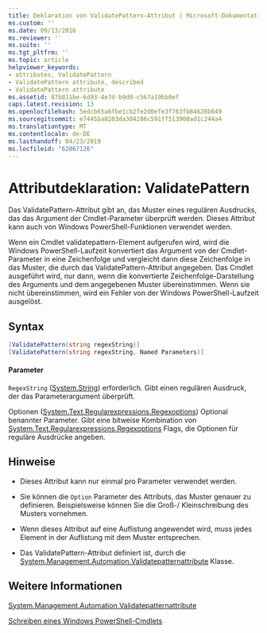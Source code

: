 ```yaml
---
title: Deklaration von ValidatePattern-Attribut | Microsoft-Dokumentation
ms.custom: ''
ms.date: 09/13/2016
ms.reviewer: ''
ms.suite: ''
ms.tgt_pltfrm: ''
ms.topic: article
helpviewer_keywords:
- attributes, ValidatePattern
- ValidatePattern attribute, described
- ValidatePattern attribute
ms.assetid: 87b811be-6d93-4e7d-b9d0-c567a19bb0ef
caps.latest.revision: 13
ms.openlocfilehash: 5edcb65a6fbe1cb2fe2d0efe3f763fb84628b049
ms.sourcegitcommit: e7445ba8203da304286c591ff513900ad1c244a4
ms.translationtype: MT
ms.contentlocale: de-DE
ms.lasthandoff: 04/23/2019
ms.locfileid: "62067126"
---
```

# <a name="validatepattern-attribute-declaration"></a>Attributdeklaration: ValidatePattern

Das ValidatePattern-Attribut gibt an, das Muster eines regulären Ausdrucks, das das Argument der Cmdlet-Parameter überprüft werden. Dieses Attribut kann auch von Windows PowerShell-Funktionen verwendet werden.

Wenn ein Cmdlet validatepattern-Element aufgerufen wird, wird die Windows PowerShell-Laufzeit konvertiert das Argument von der Cmdlet-Parameter in eine Zeichenfolge und vergleicht dann diese Zeichenfolge in das Muster, die durch das ValidatePattern-Attribut angegeben. Das Cmdlet ausgeführt wird, nur dann, wenn die konvertierte Zeichenfolge-Darstellung des Arguments und dem angegebenen Muster übereinstimmen. Wenn sie nicht übereinstimmen, wird ein Fehler von der Windows PowerShell-Laufzeit ausgelöst.

## <a name="syntax"></a>Syntax

```csharp
[ValidatePattern(string regexString)]
[ValidatePattern(string regexString, Named Parameters)]
```

#### <a name="parameters"></a>Parameter

`RegexString` ([System.String](/dotnet/api/System.String)) erforderlich. Gibt einen regulären Ausdruck, der das Parameterargument überprüft.

Optionen ([System.Text.Regularexpressions.Regexoptions](/dotnet/api/System.Text.RegularExpressions.RegexOptions)) Optional benannter Parameter. Gibt eine bitweise Kombination von [System.Text.Regularexpressions.Regexoptions](/dotnet/api/System.Text.RegularExpressions.RegexOptions) Flags, die Optionen für reguläre Ausdrücke angeben.

## <a name="remarks"></a>Hinweise

- Dieses Attribut kann nur einmal pro Parameter verwendet werden.

- Sie können die `Option` Parameter des Attributs, das Muster genauer zu definieren. Beispielsweise können Sie die Groß-/ Kleinschreibung des Musters vornehmen.

- Wenn dieses Attribut auf eine Auflistung angewendet wird, muss jedes Element in der Auflistung mit dem Muster entsprechen.

- Das ValidatePattern-Attribut definiert ist, durch die [System.Management.Automation.Validatepatternattribute](/dotnet/api/System.Management.Automation.ValidatePatternAttribute) Klasse.

## <a name="see-also"></a>Weitere Informationen

[System.Management.Automation.Validatepatternattribute](/dotnet/api/System.Management.Automation.ValidatePatternAttribute)

[Schreiben eines Windows PowerShell-Cmdlets](./writing-a-windows-powershell-cmdlet.md)

